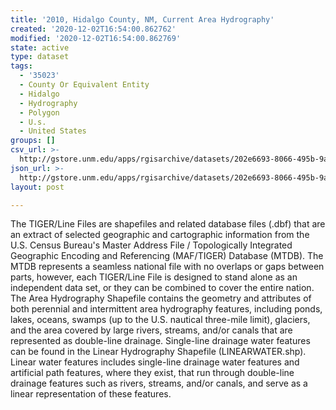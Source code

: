 ```yaml
---
title: '2010, Hidalgo County, NM, Current Area Hydrography'
created: '2020-12-02T16:54:00.862762'
modified: '2020-12-02T16:54:00.862769'
state: active
type: dataset
tags:
  - '35023'
  - County Or Equivalent Entity
  - Hidalgo
  - Hydrography
  - Polygon
  - U.s.
  - United States
groups: []
csv_url: >-
  http://gstore.unm.edu/apps/rgisarchive/datasets/202e6693-8066-495b-9a96-4b2370f9de95/tl_2010_35023_areawater.derived.csv
json_url: >-
  http://gstore.unm.edu/apps/rgisarchive/datasets/202e6693-8066-495b-9a96-4b2370f9de95/tl_2010_35023_areawater.derived.json
layout: post

---
```

The TIGER/Line Files are shapefiles and related database files (.dbf) that are an extract of selected geographic and cartographic information from the U.S. Census Bureau's Master Address File / Topologically Integrated Geographic Encoding and Referencing (MAF/TIGER) Database (MTDB).  The MTDB represents a seamless national file with no overlaps or gaps between parts, however, each TIGER/Line File is designed to stand alone as an independent data set, or they can be combined to cover the entire nation.  The Area Hydrography Shapefile contains the geometry and attributes of both perennial and intermittent area hydrography features, including ponds, lakes, oceans, swamps (up to the U.S. nautical three-mile limit), glaciers, and the area covered by large rivers, streams, and/or canals that are represented as double-line drainage.  Single-line drainage water features can be found in the Linear Hydrography Shapefile (LINEARWATER.shp).  Linear water features includes single-line drainage water features and artificial path features, where they exist, that run through double-line drainage features such as rivers, streams, and/or canals, and serve as a linear representation of these features.  

